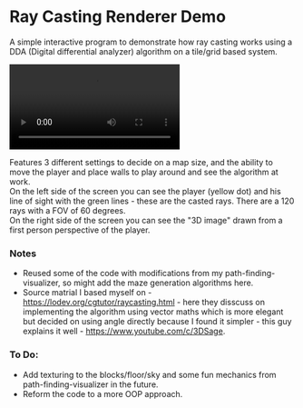 # Ray Casting Renderer Demo  
A simple interactive program to demonstrate how ray casting works using a DDA (Digital differential analyzer) algorithm on a tile/grid based system.  

![](ray-cast-demo.webm)

Features 3 different settings to decide on a map size, and the ability to move the player and place walls to play around and see the algorithm at work.  
On the left side of the screen you can see the player (yellow dot) and his line of sight with the green lines - these are the casted rays. There are a 120 rays with a FOV of 60 degrees.  
On the right side of the screen you can see the "3D image" drawn from a first person perspective of the player.  

### Notes
- Reused some of the code with modifications from my path-finding-visualizer, so might add the maze generation algorithms here.  
- Source matrial I based myself on - https://lodev.org/cgtutor/raycasting.html - here they disscuss on implementing the algorithm using vector maths which is more elegant but decided on using angle directly because I found it simpler - this guy explains it well - https://www.youtube.com/c/3DSage.  
  
### To Do:
- Add texturing to the blocks/floor/sky and some fun mechanics from path-finding-visualizer in the future.
- Reform the code to a more OOP approach.
